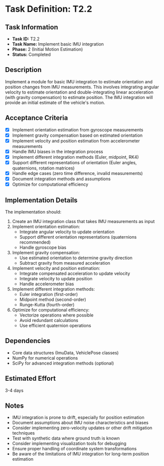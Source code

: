 # Task Definition: T2.2

## Task Information
- **Task ID:** T2.2
- **Task Name:** Implement basic IMU integration
- **Phase:** 2 (Initial Motion Estimation)
- **Status:** Completed

## Description
Implement a module for basic IMU integration to estimate orientation and position changes from IMU measurements. This involves integrating angular velocity to estimate orientation and double-integrating linear acceleration (with gravity compensation) to estimate position. The IMU integration will provide an initial estimate of the vehicle's motion.

## Acceptance Criteria
- [x] Implement orientation estimation from gyroscope measurements
- [x] Implement gravity compensation based on estimated orientation
- [x] Implement velocity and position estimation from accelerometer measurements
- [x] Handle IMU biases in the integration process
- [x] Implement different integration methods (Euler, midpoint, RK4)
- [x] Support different representations of orientation (Euler angles, quaternions, rotation matrices)
- [x] Handle edge cases (zero time difference, invalid measurements)
- [x] Document integration methods and assumptions
- [x] Optimize for computational efficiency

## Implementation Details
The implementation should:
1. Create an IMU integration class that takes IMU measurements as input
2. Implement orientation estimation:
   - Integrate angular velocity to update orientation
   - Support different orientation representations (quaternions recommended)
   - Handle gyroscope bias
3. Implement gravity compensation:
   - Use estimated orientation to determine gravity direction
   - Subtract gravity from measured acceleration
4. Implement velocity and position estimation:
   - Integrate compensated acceleration to update velocity
   - Integrate velocity to update position
   - Handle accelerometer bias
5. Implement different integration methods:
   - Euler integration (first-order)
   - Midpoint method (second-order)
   - Runge-Kutta (fourth-order)
6. Optimize for computational efficiency:
   - Vectorize operations where possible
   - Avoid redundant calculations
   - Use efficient quaternion operations

## Dependencies
- Core data structures (ImuData, VehiclePose classes)
- NumPy for numerical operations
- SciPy for advanced integration methods (optional)

## Estimated Effort
3-4 days

## Notes
- IMU integration is prone to drift, especially for position estimation
- Document assumptions about IMU noise characteristics and biases
- Consider implementing zero-velocity updates or other drift mitigation techniques
- Test with synthetic data where ground truth is known
- Consider implementing visualization tools for debugging
- Ensure proper handling of coordinate system transformations
- Be aware of the limitations of IMU integration for long-term position estimation
